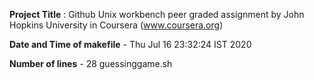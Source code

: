 **Project Title** : Github Unix workbench peer graded assignment by John Hopkins University in Coursera (www.coursera.org)


**Date and Time of makefile** - Thu Jul 16 23:32:24 IST 2020


 **Number of lines** - 28 guessinggame.sh
